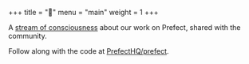 +++
title = "🏡"
menu = "main"
weight = 1
+++

A [stream of consciousness](/so-a-dev-log-huh/) about our work on Prefect, shared with the community.

Follow along with the code at [PrefectHQ/prefect](https://github.com/PrefectHQ/prefect).